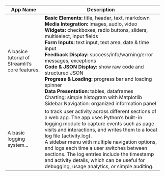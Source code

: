 | **App Name** | **Description** |
| --- | --- |
| A basice tutorial of Streamlit’s core features.| **Basic Elements:**  title, header, text, markdown <br>  **Media Integration:** images, audio, video <br>  **Widgets:** checkboxes, radio buttons, sliders, multiselect, input fields <br>  **Form Inputs:** text input, text area, date & time input <br> **Feedback Display:** success/info/warning/error messages, exceptions <br> **Code & JSON Display:** show raw code and structured JSON <br> **Progress & Loading:** progress bar and loading spinner <br> **Data Presentation:** tables, dataframes <br> Charting: simple histogram with Matplotlib <br> Sidebar Navigation: organized information panel|
| A basic logging system... | to track user activity across different sections of a web app. The app uses Python’s built-in logging module to capture events such as page visits and interactions, and writes them to a local log file (activity.log). <br> A sidebar menu with multiple navigation options, and logs each time a user switches between sections. The log entries include the timestamp and activity details, which can be useful for debugging, usage analytics, or simple auditing.|


